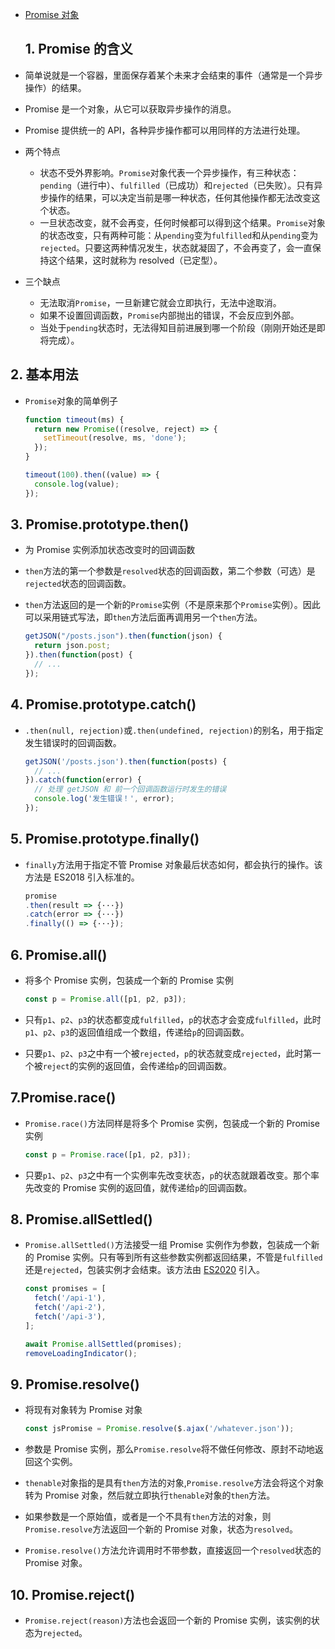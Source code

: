 - [Promise 对象](<https://es6.ruanyifeng.com/#docs/promise>)

  ## 1. Promise 的含义

- 简单说就是一个容器，里面保存着某个未来才会结束的事件（通常是一个异步操作）的结果。

- Promise 是一个对象，从它可以获取异步操作的消息。
- Promise 提供统一的 API，各种异步操作都可以用同样的方法进行处理。
- 两个特点
  - 状态不受外界影响。`Promise`对象代表一个异步操作，有三种状态：`pending`（进行中）、`fulfilled`（已成功）和`rejected`（已失败）。只有异步操作的结果，可以决定当前是哪一种状态，任何其他操作都无法改变这个状态。
  - 一旦状态改变，就不会再变，任何时候都可以得到这个结果。`Promise`对象的状态改变，只有两种可能：从`pending`变为`fulfilled`和从`pending`变为`rejected`。只要这两种情况发生，状态就凝固了，不会再变了，会一直保持这个结果，这时就称为 resolved（已定型）。

- 三个缺点
  - 无法取消`Promise`，一旦新建它就会立即执行，无法中途取消。
  - 如果不设置回调函数，`Promise`内部抛出的错误，不会反应到外部。
  - 当处于`pending`状态时，无法得知目前进展到哪一个阶段（刚刚开始还是即将完成）。

## 2. 基本用法

- `Promise`对象的简单例子

  ```javascript
  function timeout(ms) {
    return new Promise((resolve, reject) => {
      setTimeout(resolve, ms, 'done');
    });
  }
  
  timeout(100).then((value) => {
    console.log(value);
  });
  ```

## 3. Promise.prototype.then() 

- 为 Promise 实例添加状态改变时的回调函数
- `then`方法的第一个参数是`resolved`状态的回调函数，第二个参数（可选）是`rejected`状态的回调函数。

- `then`方法返回的是一个新的`Promise`实例（不是原来那个`Promise`实例）。因此可以采用链式写法，即`then`方法后面再调用另一个`then`方法。

  ```javascript
  getJSON("/posts.json").then(function(json) {
    return json.post;
  }).then(function(post) {
    // ...
  });
  ```

## 4. Promise.prototype.catch()

- `.then(null, rejection)`或`.then(undefined, rejection)`的别名，用于指定发生错误时的回调函数。

  ```javascript
  getJSON('/posts.json').then(function(posts) {
    // ...
  }).catch(function(error) {
    // 处理 getJSON 和 前一个回调函数运行时发生的错误
    console.log('发生错误！', error);
  });
  ```

## 5. Promise.prototype.finally()

- `finally`方法用于指定不管 Promise 对象最后状态如何，都会执行的操作。该方法是 ES2018 引入标准的。

  ```javascript
  promise
  .then(result => {···})
  .catch(error => {···})
  .finally(() => {···});
  ```

## 6. Promise.all()

- 将多个 Promise 实例，包装成一个新的 Promise 实例

  ```javascript
  const p = Promise.all([p1, p2, p3]);
  ```

- 只有`p1`、`p2`、`p3`的状态都变成`fulfilled`，`p`的状态才会变成`fulfilled`，此时`p1`、`p2`、`p3`的返回值组成一个数组，传递给`p`的回调函数。

- 只要`p1`、`p2`、`p3`之中有一个被`rejected`，`p`的状态就变成`rejected`，此时第一个被`reject`的实例的返回值，会传递给`p`的回调函数。

## 7.Promise.race()

- `Promise.race()`方法同样是将多个 Promise 实例，包装成一个新的 Promise 实例

  ```javascript
  const p = Promise.race([p1, p2, p3]);
  ```

- 只要`p1`、`p2`、`p3`之中有一个实例率先改变状态，`p`的状态就跟着改变。那个率先改变的 Promise 实例的返回值，就传递给`p`的回调函数。

## 8. Promise.allSettled() 

- `Promise.allSettled()`方法接受一组 Promise 实例作为参数，包装成一个新的 Promise 实例。只有等到所有这些参数实例都返回结果，不管是`fulfilled`还是`rejected`，包装实例才会结束。该方法由 [ES2020](https://github.com/tc39/proposal-promise-allSettled) 引入。

  ```javascript
  const promises = [
    fetch('/api-1'),
    fetch('/api-2'),
    fetch('/api-3'),
  ];
  
  await Promise.allSettled(promises);
  removeLoadingIndicator();
  ```

## 9. Promise.resolve()

- 将现有对象转为 Promise 对象

  ```javascript
  const jsPromise = Promise.resolve($.ajax('/whatever.json'));
  ```

- 参数是 Promise 实例，那么`Promise.resolve`将不做任何修改、原封不动地返回这个实例。
- `thenable`对象指的是具有`then`方法的对象,`Promise.resolve`方法会将这个对象转为 Promise 对象，然后就立即执行`thenable`对象的`then`方法。
- 如果参数是一个原始值，或者是一个不具有`then`方法的对象，则`Promise.resolve`方法返回一个新的 Promise 对象，状态为`resolved`。
- `Promise.resolve()`方法允许调用时不带参数，直接返回一个`resolved`状态的 Promise 对象。

## 10. Promise.reject()

- `Promise.reject(reason)`方法也会返回一个新的 Promise 实例，该实例的状态为`rejected`。